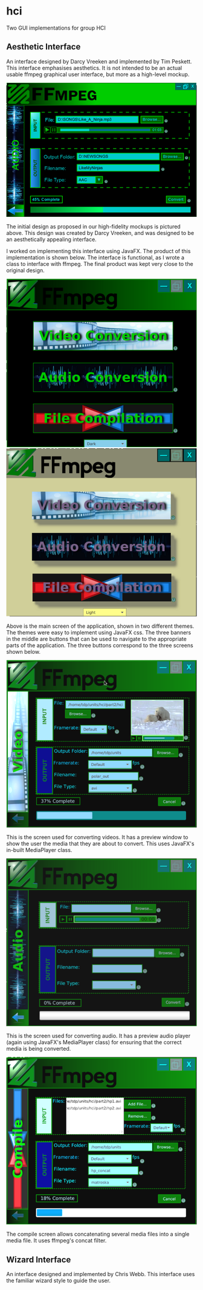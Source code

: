 # hci

Two GUI implementations for group HCI

## Aesthetic Interface ##

An interface designed by Darcy Vreeken and implemented by Tim Peskett. This
interface emphasises aesthetics. It is not intended to be an actual usable
ffmpeg graphical user interface, but more as a high-level mockup.

![Initial Design](img/ffmpeg-design.png)

The initial design as proposed in our high-fidelity mockups is pictured above.
This design was created by Darcy Vreeken, and was designed to be an
aesthetically appealing interface.

I worked on implementing this interface using JavaFX. The product of this
implementation is shown below. The interface is functional, as I wrote a class
to interface with ffmpeg. The final product was kept very close to the
original design.

![Main Screen](img/ffmpeg-prog-main.png)
![Other Theme](img/ffmpeg-prog-white.png)

Above is the main screen of the application, shown in two different themes.
The themes were easy to implement using JavaFX css. The three banners in the
middle are buttons that can be used to navigate to the appropriate parts of
the application. The three buttons correspond to the three screens shown
below.

![Video Screen](img/ffmpeg-prog-video.png)

This is the screen used for converting videos. It has a preview window to show
the user the media that they are about to convert. This uses JavaFX's in-built
MediaPlayer class.

![Audio Screen](img/ffmpeg-prog-audio.png)

This is the screen used for converting audio. It has a preview audio player
(again using JavaFX's MediaPlayer class) for ensuring that the correct media
is being converted.

![Compile Screen](img/ffmpeg-prog-compile.png)

The compile screen allows concatenating several media files into a single
media file. It uses ffmpeg's concat filter.



## Wizard Interface ##

An interface designed and implemented by Chris Webb. This interface uses the familiar wizard
style to guide the user.
